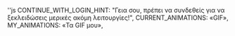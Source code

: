 ''js
CONTINUE_WITH_LOGIN_HINT: "Γεια σου, πρέπει να συνδεθείς για να ξεκλειδώσεις μερικές ακόμη λειτουργίες!",
CURRENT_ANIMATIONS: «GIF»,
MY_ANIMATIONS: «Τα GIF μου»,
```
